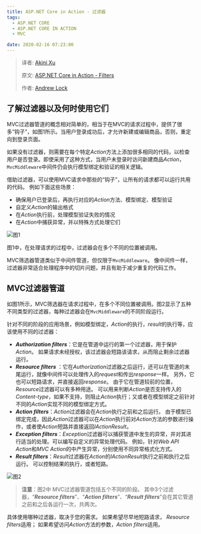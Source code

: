 ```yaml
---
title: ASP.NET Core in Action - 过滤器
tags: 
  - ASP.NET CORE
  - ASP.NET CORE IN ACTION
  - MVC

date: 2020-02-16 07:23:00
---
```


> 译者:  [Akini Xu](https://blog.ibestread.com)
>
> 原文:  [ASP.NET Core in Action - Filters]( https://andrewlock.net/asp-net-core-in-action-filters/ ) 
>
> 作者:  [Andrew Lock](https://andrewlock.net/about/)
>

## 了解过滤器以及何时使用它们 

MVC过滤器管道的概念相对简单的，相当于在MVC的请求过程中，提供了很多“钩子”，如图1所示。当用户登录成功后，才允许新建或编辑商品，否则，重定向到登录页面。

如果没有过滤器，则需要在每个特定*Action*方法上添加很多相同的代码，以检查用户是否登录。即使采用了这种方式，当用户未登录时访问新建商品*Action*，`MvcMiddleware`中间件仍会执行模型绑定和验证的相关逻辑。

借助过滤器，可以使用MVC请求中那些的“钩子”，让所有的请求都可以运行共用的代码。 例如下面这些场景：

- 确保用户已登录后，再执行对应的*Action*方法、模型绑定、模型验证
- 自定义*Action*的输出格式
- 在*Action*执行前，处理模型验证失败的情况
- 在*Action*中捕获异常，并以特殊方式处理它们

<!-- more -->

![图1](https://cdn.ibestread.com/img/ASP.NET-Core-MVC---Filters.png)

图1中，在处理请求的过程中，过滤器会在多个不同的位置被调用。

MVC筛选器管道类似于中间件管道，但仅限于`MvcMiddleware`。 像中间件一样，过滤器非常适合处理程序中的切片问题，并且有助于减少重复的代码工作。

## MVC过滤器管道

如图1所示，MVC筛选器在请求过程中，在多个不同位置被调用。图2显示了五种不同类型的过滤器，每种过滤器会在`MvcMiddleware`的不同阶段运行。

针对不同的阶段的应用场景，例如模型绑定，*Action*的执行，*result*的执行等，应该使用不同的过滤器：

-  ***Authorization filters***：它是在管道中运行的第一个过滤器，用于保护*Action*。 如果请求未经授权，该过滤器会短路该请求，从而阻止剩余过滤器运行。
- ***Resource filters*** ：它在*Authorization*过滤器之后运行，还可以在管道的末尾运行，就像中间件可以处理传入的*request*和传出*response*一样。 另外，它也可以短路请求，并直接返回*response*。 由于它在管道较前的位置，*Resource*过滤器可以有多种用途。 可以用来判断*Action*是否支持传入的*Content-type*，如果不支持，则阻止*Action*执行；又或者在模型绑定之前针对不同的*Action*实现不同的模型绑定方式。
- ***Action filters***：*Action*过滤器会在*Action*执行之前和之后运行。 由于模型已绑定完成，因此*Action*过滤器可以在*Action*执行前对*Action*方法的参数进行操作，或者使*Action*短路并直接返回*IActionResult*。
- ***Exception filters***：*Exception*过滤器可以捕获管道中发生的异常，并对其进行适当的处理。可以编写自定义的异常处理代码。 例如，针对*Web API Action*和*MVC Action*的中产生异常，分别使用不同异常格式化方式。
- ***Result filters***：*Result*过滤器在*Action*的*IActionResult*执行之前和执行之后运行。 可以控制结果的执行，或者短路。

![图2](https://cdn.ibestread.com/img/ASP.NET-Core-MVC-Five-Filters.png)

> **注意**：图2中 MVC过滤器管道包括五个不同的阶段。 其中3个过滤器，“***Resource filters***”、“***Action filters***”、“***Result filters***”会在其它管道之前和之后各运行一次，共两次。

具体使用哪种过滤器，取决于您的需求。 如果希望尽早地短路请求， *Resource filters*适用； 如果希望访问*Action*方法的参数，*Action filters*适用。